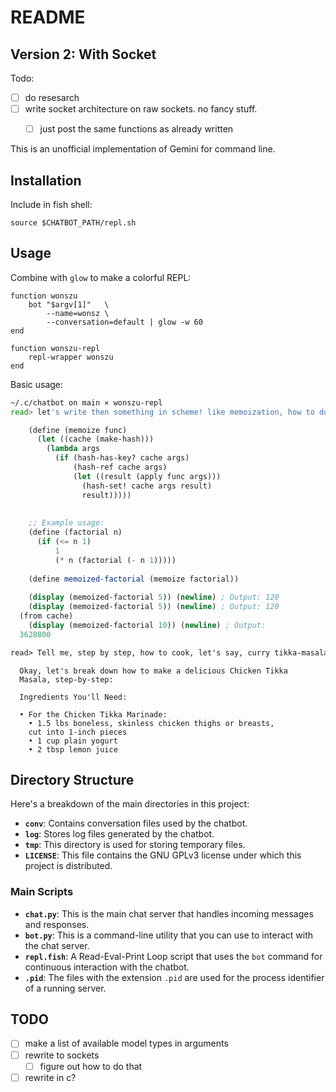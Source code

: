 # README


## Version 2: With Socket

Todo:
- [ ] do resesarch
- [ ] write socket architecture on raw sockets. no fancy stuff.
    - [ ] just post the same functions as already written



This is an unofficial implementation of Gemini for command line.

## Installation

Include in fish shell:
```fish
source $CHATBOT_PATH/repl.sh
```

## Usage


Combine with `glow` to make a colorful REPL:

```fish
function wonszu
    bot "$argv[1]"   \
        --name=wonsz \
        --conversation=default | glow -w 60
end

function wonszu-repl
    repl-wrapper wonszu
end
```


Basic usage:
```bash
~/.c/chatbot on main ⨯ wonszu-repl
read> let's write then something in scheme! like memoization, how to do it only on simple structs without libraries?
```

```scheme
    (define (memoize func)                                    
      (let ((cache (make-hash)))                              
        (lambda args                                          
          (if (hash-has-key? cache args)                      
              (hash-ref cache args)                           
              (let ((result (apply func args)))               
                (hash-set! cache args result)                 
                result)))))                                   
                                                              
                                                              
    ;; Example usage:                                         
    (define (factorial n)                                     
      (if (<= n 1)                                            
          1                                                   
          (* n (factorial (- n 1)))))                         
                                                              
    (define memoized-factorial (memoize factorial))           
                                                              
    (display (memoized-factorial 5)) (newline) ; Output: 120  
    (display (memoized-factorial 5)) (newline) ; Output: 120  
  (from cache)                                                
    (display (memoized-factorial 10)) (newline) ; Output:     
  3628800                                                     
```
                                      
```markdown
read> Tell me, step by step, how to cook, let's say, curry tikka-masala.
```

```
  Okay, let's break down how to make a delicious Chicken Tikka
  Masala, step-by-step:                                       
                                                              
  Ingredients You'll Need:                                    
                                                              
  • For the Chicken Tikka Marinade:                           
    • 1.5 lbs boneless, skinless chicken thighs or breasts,   
    cut into 1-inch pieces                                    
    • 1 cup plain yogurt                                      
    • 2 tbsp lemon juice
```


## Directory Structure

Here's a breakdown of the main directories in this project:

* **`conv`**: Contains conversation files used by the chatbot.
* **`log`**: Stores log files generated by the chatbot.
* **`tmp`**: This directory is used for storing temporary files.
* **`LICENSE`**: This file contains the GNU GPLv3 license
  under which this project is distributed.

### Main Scripts
* **`chat.py`**: This is the main chat server that handles incoming messages and responses.
* **`bot.py`**: This is a command-line utility that you can use to interact with the chat server.
* **`repl.fish`**: A Read-Eval-Print Loop script that uses the `bot` command for continuous interaction with the chatbot.
* **`.pid`**: The files with the extension `.pid` are used for the process identifier of a running server.

## TODO

- [ ] make a list of available model types in arguments
- [ ] rewrite to sockets
    - [ ] figure out how to do that
- [ ] rewrite in c?
